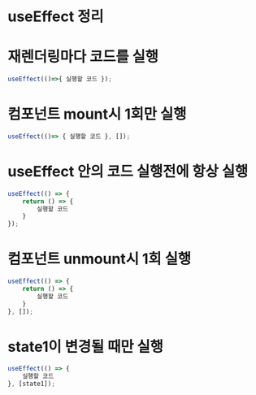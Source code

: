 # useEffect 정리

# 재렌더링마다 코드를 실행

```jsx
useEffect(()=>{ 실행할 코드 });
```

# 컴포넌트 mount시 1회만 실행

```jsx
useEffect(()=> { 실행할 코드 }, []);
```

# useEffect 안의 코드 실행전에 항상 실행

```jsx
useEffect(() => {
	return () => {
		실행할 코드 
	}
});
```

# 컴포넌트 unmount시 1회 실행

```jsx
useEffect(() => {
	return () => {
		실행할 코드 
	}
}, []);
```

# state1이 변경될 때만 실행

```jsx
useEffect(() => {
	실행할 코드 
}, [state1]);
```